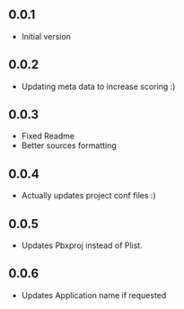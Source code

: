 ## 0.0.1

- Initial version

## 0.0.2

- Updating meta data to increase scoring :)


## 0.0.3

- Fixed Readme
- Better sources formatting

## 0.0.4

- Actually updates project conf files :)

## 0.0.5

- Updates Pbxproj instead of Plist.

## 0.0.6

- Updates Application name if requested
